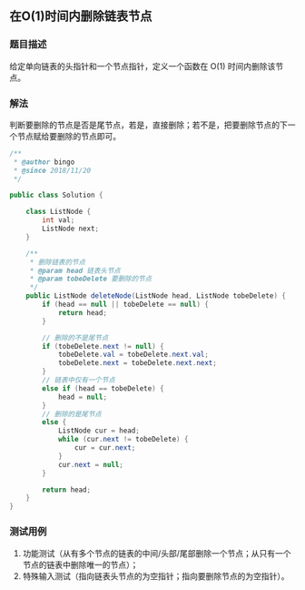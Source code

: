 ## 在O(1)时间内删除链表节点

### 题目描述
给定单向链表的头指针和一个节点指针，定义一个函数在 O(1) 时间内删除该节点。

### 解法
判断要删除的节点是否是尾节点，若是，直接删除；若不是，把要删除节点的下一个节点赋给要删除的节点即可。

```java
/**
 * @author bingo
 * @since 2018/11/20
 */

public class Solution {

    class ListNode {
        int val;
        ListNode next;
    }

    /**
     * 删除链表的节点
     * @param head 链表头节点
     * @param tobeDelete 要删除的节点
     */
    public ListNode deleteNode(ListNode head, ListNode tobeDelete) {
        if (head == null || tobeDelete == null) {
            return head;
        }

        // 删除的不是尾节点
        if (tobeDelete.next != null) {
            tobeDelete.val = tobeDelete.next.val;
            tobeDelete.next = tobeDelete.next.next;
        }
        // 链表中仅有一个节点
        else if (head == tobeDelete) {
            head = null;
        }
        // 删除的是尾节点
        else {
            ListNode cur = head;
            while (cur.next != tobeDelete) {
                cur = cur.next;
            }
            cur.next = null;
        }

        return head;
    }
}
```

### 测试用例
1. 功能测试（从有多个节点的链表的中间/头部/尾部删除一个节点；从只有一个节点的链表中删除唯一的节点）；
2. 特殊输入测试（指向链表头节点的为空指针；指向要删除节点的为空指针）。